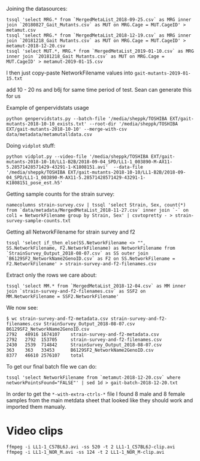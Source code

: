 
Joining the datasources:

    tssql 'select MRG.* from `MergedMetaList_2018-09-25.csv` as MRG inner join `20180827_Gait_Mutants.csv` as MUT on MRG.Cage = MUT.CageID' > metamut.csv
    tssql 'select MRG.* from `MergedMetaList_2018-12-19.csv` as MRG inner join `20181218_Gait Mutants.csv` as MUT on MRG.Cage = MUT.CageID' > metamut-2018-12-20.csv
    tssql 'select MUT.*, MRG.* from `MergedMetaList_2019-01-10.csv` as MRG inner join `20181218_Gait Mutants.csv` as MUT on MRG.Cage = MUT.CageID' > metamut-2019-01-15.csv

I then just copy-paste NetworkFilename values into `gait-mutants-2019-01-15.txt`

add 10 - 20 ns and b6j for same time period of test. Sean can generate this for us

Example of genpervidstats usage

    python genpervidstats.py --batch-file '/media/sheppk/TOSHIBA EXT/gait-mutants-2018-10-10_exists.txt' --root-dir '/media/sheppk/TOSHIBA EXT/gait-mutants-2018-10-10' --merge-with-csv data/metadata/metamutalldata.csv

Doing `vidplot` stuff:

    python vidplot.py --video-file '/media/sheppk/TOSHIBA EXT/gait-mutants-2018-10-10/LL1-B2B/2018-09-04_SPD/LL1-1_003890-M-AX11-5.28571428571429-43291-1-K1808151.avi'  --data-file '/media/sheppk/TOSHIBA EXT/gait-mutants-2018-10-10/LL1-B2B/2018-09-04_SPD/LL1-1_003890-M-AX11-5.28571428571429-43291-1-K1808151_pose_est.h5'

Getting sample counts for the strain survey:

    namecolumns strain-survey.csv | tssql 'select Strain, Sex, count(*) from `data/metadata/MergedMetaList_2018-11-27.csv` inner join `-` on col1 = NetworkFilename group by Strain, Sex' | csvtopretty - > strain-survey-sample-counts.txt

Getting all NetworkFilename for strain survey and f2

    tssql 'select if_then_else(SS.NetworkFilename <> "", SS.NetworkFilename, F2.NetworkFilename) as NetworkFilename from `StrainSurvey_Output_2018-08-07.csv` as SS outer join `B6129SF2_NetworkName2GenoID.csv` as F2 on SS.NetworkFilename = F2.NetworkFilename' > strain-survey-and-f2-filenames.csv

Extract only the rows we care about:

    tssql 'select MM.* from `MergedMetaList_2018-12-04.csv` as MM inner join `strain-survey-and-f2-filenames.csv` as SSF2 on MM.NetworkFilename = SSF2.NetworkFilename'

We now see:

    $ wc strain-survey-and-f2-metadata.csv strain-survey-and-f2-filenames.csv StrainSurvey_Output_2018-08-07.csv B6129SF2_NetworkName2GenoID.csv 
    2792   40916 1674107    strain-survey-and-f2-metadata.csv
    2792   2792  153705     strain-survey-and-f2-filenames.csv
    2430   2539  714842     StrainSurvey_Output_2018-08-07.csv
    363    363   33453      B6129SF2_NetworkName2GenoID.csv
    8377   46610 2576107    total

To get our final batch file we can do:

    tssql 'select NetworkFilename from `metamut-2018-12-20.csv` where networkPointsFound="FALSE"' | sed 1d > gait-batch-2018-12-20.txt

In order to get the `*-with-extra-ctrls-*` file I found 8 male and 8 female samples from the main metdata sheet that looked like they should work and imported them manualy.

# Video clips

    ffmpeg -i LL1-1_C57BL6J.avi -ss 520 -t 2 LL1-1_C57BL6J-clip.avi
    ffmpeg -i LL1-1_NOR_M.avi -ss 124 -t 2 LL1-1_NOR_M-clip.avi
